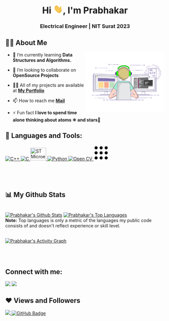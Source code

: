 
<h1 align="center">Hi <img src="assets/img/wave.gif" width="30px">, I'm Prabhakar</h1>
<h3 align="center">Electrical Engineer | NIT Surat 2023</h3>


## 🙋‍♂️ About Me

<img align="right" width="50%" height="50%" src="./assets/img/coding.gif" height="175px"/>

<!--- - 🔭 I’m currently working on **[Robocon 2022](http://www.ddrobocon.in/)** -->


- 🌱 I’m currently learning **Data Structures and Algorithms.**

- 👯 I’m looking to collaborate on **OpenSource Projects**

- 👨‍💻 All of my projects are available at **[My Portfolio](https://jaiswalprabhakar.github.io)**

- 📫 How to reach me **[Mail](prabhakarjaiswal8083430254@gmail.com)**

- ⚡ Fun fact **I love to spend time alone thinking about atoms ⚛ and stars🌟**

## 🚀 Languages and Tools:

<p align="left"> 
    <a href="https://isocpp.org/" target="_blank"> <img title="C++" src="https://img.icons8.com/color/50/000000/c-plus-plus-logo.png"/> </a>
    <a href="https://isocpp.org/" target="_blank"> <img title="C" src="https://img.icons8.com/color/48/000000/c-programming.png"/> </a>
    <a href="https://reactjs.org/" target="_blank"> 
    <!--<img title="ReactJS"src="https://img.icons8.com/color/48/000000/react-native.png"/> </a>
    <a href="https://developer.mozilla.org/en-US/docs/Web/JavaScript" target="_blank"> <img title="Java Script"src="https://img.icons8.com/color/48/000000/javascript.png"/> </a> 
    <a href="https://www.w3.org/html/" target="_blank"> <img title="HTML5"src="https://img.icons8.com/color/48/000000/html-5.png"/> </a> 
    <a href="https://www.w3schools.com/css/" target="_blank"> <img title="CSS"src="https://img.icons8.com/color/48/000000/css3.png"/> </a> 
    <a href="https://getbootstrap.com" target="_blank"> <img src="https://img.icons8.com/color/48/000000/bootstrap.png"/> </a>  -->
    <a href="https://www.st.com/en/microcontrollers-microprocessors/stm32-32-bit-arm-cortex-mcus.html" target="_blank"> <img title ="STMicroelectronics"src="https://upload.wikimedia.org/wikipedia/commons/1/17/STMicroelectronics-Logo.svg" width="50" height= "40"  /> </a>
    <a href="https://www.python.org" target="_blank"> <img title="Python"src="https://img.icons8.com/color/48/000000/python.png"/> </a> 
    <a href="https://opencv.org/" target="_blank"> <img title="Open CV"src="https://img.icons8.com/color/48/000000/opencv.png"/> </a> 
    <a href="https://docs.ros.org/en/foxy/index.html" target="_blank"> <img title="ROS" height="48" src="assets/img/kisspng-computer-icons-menu-black-dots-5b513dec32ac05.0055889115320509242076.png"/> </a> 
</p>

<br/>

<p align="center">
    <a href="https://github.com/jaiswalprabhakar/github-readme-streak-stats">
        <img title="Prabhakar's streak" alt="" src="https://github-readme-streak-stats.herokuapp.com/?user=jaiswalprabhakar&theme=black-ice&hide_border=true&stroke=0000&background=060A0CD0"/>
    </a>
</p>

## 📊 My Github Stats

  <br/>
    <a href="https://github.com/jaiswalprabhakar/github-readme-stats"><img alt="Prabhakar's Github Stats" src="https://github-readme-stats.vercel.app/api?username=jaiswalprabhakar&show_icons=true&count_private=true&theme=react&hide_border=true&bg_color=0D1117" /></a>
  <a href="https://github.com/jaiswalprabhakar/github-readme-stats"><img alt="Prabhakar's Top Languages" src="https://github-readme-stats.vercel.app/api/top-langs/?username=jaiswalprabhakar&langs_count=8&count_private=true&layout=compact&theme=react&hide_border=true&bg_color=0D1117" /></a>
  <br/>
  <b>Note:</b> Top languages is only a metric of the languages my public code consists of and doesn't reflect experience or skill level.


<br/>
<br/>

<a href="https://github.com/jaiswalprabhakar/github-readme-activity-graph"><img alt="Prabhakar's Activity Graph" src="https://activity-graph.herokuapp.com/graph?username=jaiswalprabhakar&bg_color=0D1117&color=5BCDEC&line=5BCDEC&point=FFFFFF&hide_border=true" /></a>

<br/>
<br/>

## Connect with me:
<p align="left">

<a href = "https://www.linkedin.com/in/prabhakar-jaiswal-463673198/"><img src="https://img.icons8.com/fluent/48/000000/linkedin.png"/></a>
<a href = "mailto:prabhakarjaiswal8083430254@gmail.com"><img src="https://img.icons8.com/color/48/000000/gmail-new.png"/></a>

<!--<a href = "https://www.instagram.com/_jaiswal_prabhakar_/"><img src="https://img.icons8.com/ios-glyphs/48/000000/instagram-new.png"/></a> -->


</p>

## ❤ Views and Followers
<a href="">
    <img src="https://komarev.com/ghpvc/?username=jaiswalprabhakar">
</a>
<a href="https://github.com/jaiswalprabhakar?tab=followers"><img src="https://img.shields.io/github/followers/jaiswalprabhakar?label=Followers&style=social" alt="GitHub Badge"></a>